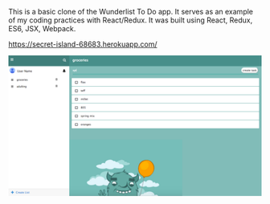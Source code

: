 This is a basic clone of the Wunderlist To Do app. It serves as an example of my coding practices with React/Redux. It was built using React, Redux, ES6, JSX, Webpack.

https://secret-island-68683.herokuapp.com/

![Screenshot](screenshot.png)

